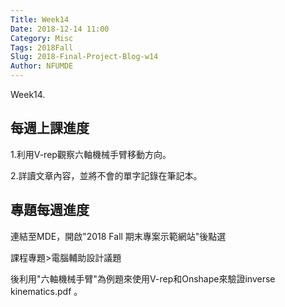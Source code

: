 ```yaml
---
Title: Week14
Date: 2018-12-14 11:00
Category: Misc
Tags: 2018Fall
Slug: 2018-Final-Project-Blog-w14
Author: NFUMDE
---
```


Week14.

<!-- PELICAN_END_SUMMARY -->

每週上課進度
----

1.利用V-rep觀察六軸機械手臂移動方向。

2.詳讀文章內容，並將不會的單字記錄在筆記本。


[cp github 倉儲]: https://github.com/mdecourse/cp2018
[cp 課程網站]: https://mdecourse.github.io/cp2018/

專題每週進度
----

連結至MDE，開啟"2018 Fall 期末專案示範網站"後點選

課程專題>電腦輔助設計議題

後利用"六軸機械手臂"為例題來使用V-rep和Onshape來驗證inverse kinematics.pdf
。
